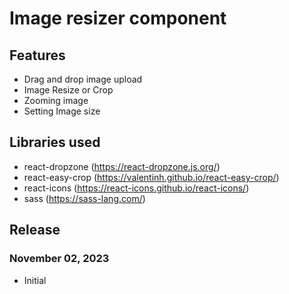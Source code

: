 # Image resizer component

## Features
- Drag and drop image upload
- Image Resize or Crop
- Zooming image
- Setting Image size

## Libraries used
- react-dropzone (https://react-dropzone.js.org/)
- react-easy-crop (https://valentinh.github.io/react-easy-crop/)
- react-icons (https://react-icons.github.io/react-icons/)
- sass (https://sass-lang.com/)

## Release
### November 02, 2023
- Initial